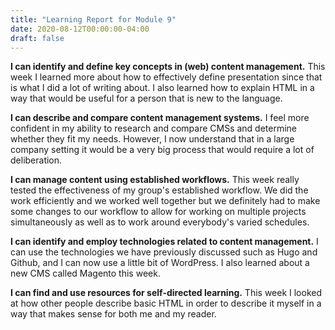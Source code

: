 ```yaml
---
title: "Learning Report for Module 9"
date: 2020-08-12T00:00:00-04:00
draft: false
---
```


**I can identify and define key concepts in (web) content management.** This week I learned more about how to effectively define presentation since that is what I did a lot of writing about. I also learned how to explain HTML in a way that would be useful for a person that is new to the language.

**I can describe and compare content management systems.** I feel more confident in my ability to research and compare CMSs and determine whether they fit my needs. However, I now understand that in a large company setting it would be a very big process that would require a lot of deliberation.

**I can manage content using established workflows.** This week really tested the effectiveness of my group's established workflow. We did the work efficiently and we worked well together but we definitely had to make some changes to our workflow to allow for working on multiple projects simultaneously as well as to work around everybody's varied schedules.

**I can identify and employ technologies related to content management.** I can use the technologies we have previously discussed such as Hugo and Github, and I can now use a little bit of WordPress. I also learned about a new CMS called Magento this week.

**I can find and use resources for self-directed learning.**  This week I looked at how other people describe basic HTML in order to describe it myself in a way that makes sense for both me and my reader.
